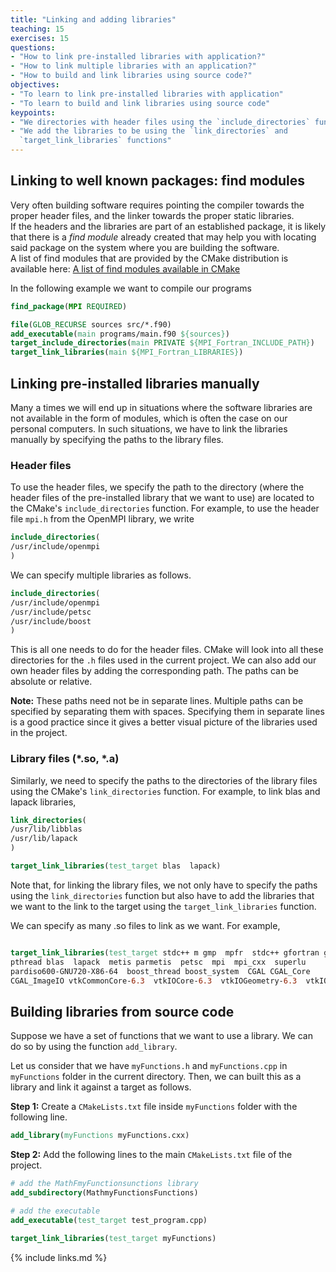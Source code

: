 ```yaml
---
title: "Linking and adding libraries"
teaching: 15
exercises: 15
questions:
- "How to link pre-installed libraries with application?"
- "How to link multiple libraries with an application?"
- "How to build and link libraries using source code?"
objectives:
- "To learn to link pre-installed libraries with application"
- "To learn to build and link libraries using source code"
keypoints:
- "We directories with header files using the `include_directories` function"
- "We add the libraries to be using the `link_directories` and 
  `target_link_libraries` functions"
---
```


## Linking to well known packages: find modules

Very often building software requires pointing the compiler towards the proper
header files, and the linker towards the proper static libraries.  
If the headers and the libraries are part of an established package, it is
likely that there is a *find module* already created that may help you with
locating said package on the system where you are building the software.  
A list of find modules that are provided by the CMake distribution is 
available here: [A list of find modules available in CMake](https://cmake.org/cmake/help/latest/manual/cmake-modules.7.html)

In the following example we want to compile our programs 

```cmake
find_package(MPI REQUIRED)

file(GLOB_RECURSE sources src/*.f90)
add_executable(main programs/main.f90 ${sources})
target_include_directories(main PRIVATE ${MPI_Fortran_INCLUDE_PATH})
target_link_libraries(main ${MPI_Fortran_LIBRARIES})
```

## Linking pre-installed libraries manually
Many a times we will end up in situations where the software libraries
are not available in the form of modules, which is often the case on
our personal computers. In such situations, we have to link the libraries
manually by specifying the paths to the library files.

### Header files
To use the header files, we specify the path to the directory (where
the header files of the pre-installed library that we want to use) are
located to the CMake's `include_directories` function. For example, to 
use the header file `mpi.h` from the OpenMPI library, we write

```cmake
include_directories(
/usr/include/openmpi 
)
```

We can specify multiple libraries as follows.

```cmake
include_directories(
/usr/include/openmpi 
/usr/include/petsc 
/usr/include/boost
)
```

This is all one needs to do for the header files. CMake will look into all
these directories for the `.h` files used in the current project. We can also
add our own header files by adding the corresponding path. The paths can be
absolute or relative.

**Note:** These paths need not be in separate lines. Multiple paths can be specified
by separating them with spaces. Specifying them in separate lines is a good practice
since it gives a better visual picture of the libraries used in the project.


### Library files (*.so, *.a)
Similarly, we need to specify the paths to the directories of the library files using
the CMake's `link_directories` function. For example, to link blas and lapack libraries,

```cmake
link_directories(
/usr/lib/libblas
/usr/lib/lapack 
)

target_link_libraries(test_target blas  lapack)
```

Note that, for linking the library files, we not only have to specify the paths
using the `link_directories` function but also have to add the libraries that we want 
to the link to the target using the `target_link_libraries` function.

We can specify as many .so files to link as we want. For example,

```cmake

target_link_libraries(test_target stdc++ m gmp  mpfr  stdc++ gfortran gomp 
pthread blas  lapack  metis parmetis  petsc  mpi  mpi_cxx  superlu 
pardiso600-GNU720-X86-64  boost_thread boost_system  CGAL CGAL_Core 
CGAL_ImageIO vtkCommonCore-6.3  vtkIOCore-6.3  vtkIOGeometry-6.3  vtkIOXML-6.3)

```

## Building libraries from source code
Suppose we have a set of functions that we want to use a library. We can
do so by using the function `add_library`.

Let us consider that we have `myFunctions.h` and `myFunctions.cpp` in 
`myFunctions` folder in the current directory. Then, we can built this as a 
library and link it against a target as follows.

**Step 1:** Create a `CMakeLists.txt` file inside `myFunctions` folder
with the following line. 
```cmake
add_library(myFunctions myFunctions.cxx)
```

**Step 2:** Add the following lines to the main `CMakeLists.txt` file
of the project. 

```cmake
# add the MathFmyFunctionsunctions library
add_subdirectory(MathmyFunctionsFunctions)

# add the executable
add_executable(test_target test_program.cpp)

target_link_libraries(test_target myFunctions)
```


{% include links.md %}
